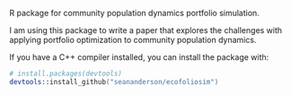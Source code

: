 R package for community population dynamics portfolio simulation.

I am using this package to write a paper that explores the challenges with applying portfolio optimization to community population dynamics.

If you have a C++ compiler installed, you can install the package with:

```S
# install.packages(devtools)
devtools::install_github("seananderson/ecofoliosim")
```
